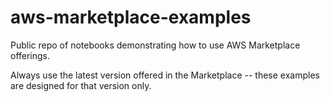 # aws-marketplace-examples
Public repo of notebooks demonstrating how to use AWS Marketplace offerings.

Always use the latest version offered in the Marketplace -- these examples are designed for that version only.
